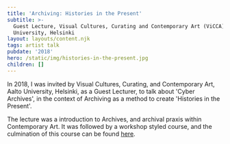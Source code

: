 ```yaml
---
title: 'Archiving: Histories in the Present'
subtitle: >-
  Guest Lecture, Visual Cultures, Curating and Contemporary Art (ViCCA), Aalto
  University, Helsinki
layout: layouts/content.njk
tags: artist talk
pubdate: '2018'
hero: /static/img/histories-in-the-present.jpg
children: []
---
```

In 2018, I was invited by Visual Cultures, Curating, and Contemporary Art, Aalto University, Helsinki, as a Guest Lecturer, to talk about 'Cyber Archives', in the context of Archiving as a method to create 'Histories in the Present'.

The lecture was a introduction to Archives, and archival praxis within Contemporary Art. It was followed by a workshop styled course, and the culmination of this course can be found [here](http://vicca.fi/journal/histories-in-the-present/).
